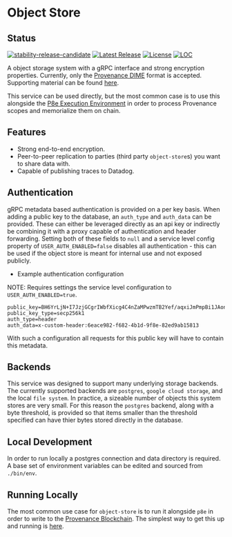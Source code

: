 # Object Store

## Status

[![stability-release-candidate](https://img.shields.io/badge/stability-pre--release-48c9b0.svg)](https://github.com/mkenney/software-guides/blob/master/STABILITY-BADGES.md#release-candidate)
[![Latest Release][release-badge]][release-latest]
[![License][license-badge]][license-url]
[![LOC][loc-badge]][loc-report]

[release-badge]: https://img.shields.io/github/v/tag/provenance-io/object-store.svg?sort=semver
[release-latest]: https://github.com/provenance-io/object-store/releases/latest

[license-badge]: https://img.shields.io/github/license/provenance-io/object-store.svg
[license-url]: https://github.com/provenance-io/object-store/blob/main/LICENSE

[loc-badge]: https://tokei.rs/b1/github/provenance-io/object-store
[loc-report]: https://github.com/provenance-io/object-store

A object storage system with a gRPC interface and strong encryption properties. Currently, only the
[Provenance DIME](https://docs.provenance.io/p8e/overview/encrypted-object-store/dime-encryption-envelope-specification)
format is accepted. Supporting material can be found [here](https://docs.provenance.io/p8e/overview/encrypted-object-store).

This service can be used directly, but the most common case is to use this alongside the [P8e Execution Environment](https://github.com/provenance-io/p8e-scope-sdk)
in order to process Provenance scopes and memorialize them on chain.

## Features

- Strong end-to-end encryption.
- Peer-to-peer replication to parties (third party `object-store`s) you want to share data with.
- Capable of publishing traces to Datadog.

## Authentication

gRPC metadata based authentication is provided on a per key basis. When adding a public key to the database, an `auth_type` and `auth_data` can be provided. These
can either be leveraged directly as an api key or indirectly be combining it with a proxy capable of authentication and header forwarding. Setting both of these fields
to `null` and a service level config property of `USER_AUTH_ENABLED=false` disables all authentication - this can be used if the object store is meant for internal use
and not exposed publicly.

- Example authentication configuration

NOTE: Requires settings the service level configuration to `USER_AUTH_ENABLED=true`.

```
public_key=BH6YrLjN+I7JzjGCgrIWbfXicg4C4nZaMPwzmTB2Yef/aqxiJmPmpBi1JAonlTzA6c1zU/WX4RKWzAkQBd7lWbU=
public_key_type=secp256k1
auth_type=header
auth_data=x-custom-header:6eace982-f682-4b1d-9f8e-82ed9ab15813
```

With such a configuration all requests for this public key will have to contain this metadata.

## Backends

This service was designed to support many underlying storage backends. The currently supported backends are `postgres`, `google cloud storage`, and the local `file system`.
In practice, a sizeable number of objects this system stores are very small. For this reason the `postgres` backend, along with a byte threshold, is provided
so that items smaller than the threshold specified can have thier bytes stored directly in the database.

## Local Development

In order to run locally a postgres connection and data directory is required. A base set of environment variables can be edited and sourced from `./bin/env`.

## Running Locally

The most common use case for `object-store` is to run it alongside `p8e` in order to write to the [Provenance Blockchain](https://provenance.io). The simplest way to get this
up and running is [here](https://github.com/provenance-io/p8e-scope-sdk/tree/main/dev-tools/compose).
